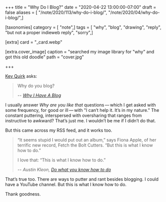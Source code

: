 +++
title = "Why Do I Blog?"
date = "2020-04-22 13:00:00-07:00"
draft = false
aliases = [ "/note/2020/113/why-do-i-blog/", "/note/2020/04/why-do-i-blog/",]

[taxonomies]
category = [ "note",]
tags = [ "why", "blog", "drawing", "reply", "but not a proper indieweb reply", "sorry",]

[extra]
card = "_card.webp"

[extra.cover_image]
caption = "searched my image library for \"why\" and got this old doodle"
path = "cover.jpg"

+++

[Kev Quirk]: https://kevq.uk

[Kev Quirk][] asks:

[Why I Have A Blog]: https://kevq.uk/why-i-have-a-blog

> Why do you blog?
>
> -- <cite>[Why I Have A Blog][]</cite>

I usually answer *Why are you like that* questions — which I get asked
with some frequency, for good or ill — with "I can’t help it. It’s in my
nature." The constant puttering, interspersed with oversharing that
ranges from instructive to awkward? That’s just me. I wouldn’t be me if
I didn’t do that.

But this came across my RSS feed, and it works too.

[Do what you know how to do]: https://austinkleon.com/2020/04/19/do-what-you-know-how-to-do/

> “It seems stupid I would put out an album,” says Fiona Apple, of her terrific
> new record, Fetch the Bolt Cutters. “But this is what I know how to do.”
>
> I love that: “This is what I know how to do.”
>
> -- <cite>Austin Kleon, [Do what you know how to do][]</cite>

That’s true too. There are ways to putter and rant besides blogging. I
could have a YouTube channel. But this is what I know how to do.

Thank goodness.